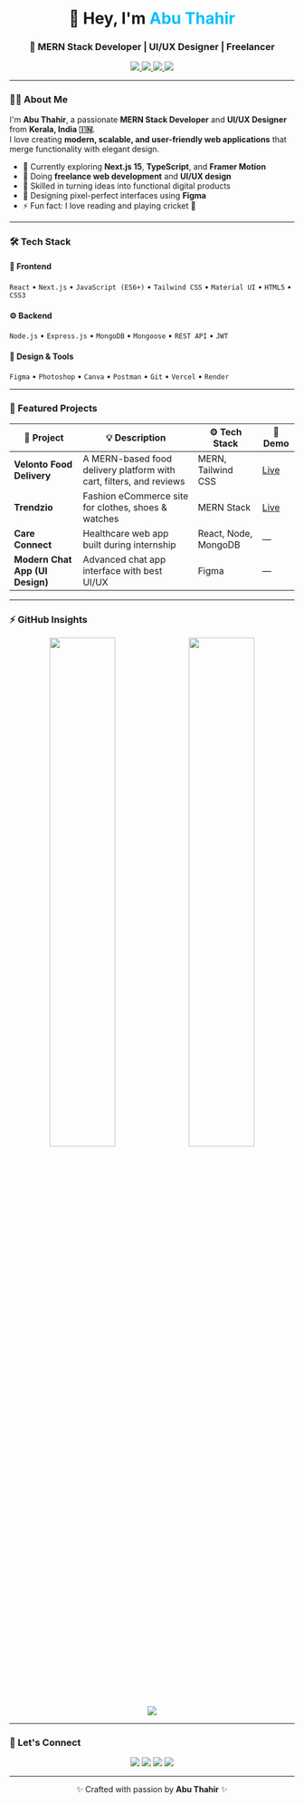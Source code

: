 <!-- Modern GitHub Profile README for Abu Thahir -->

<h1 align="center">👋 Hey, I'm <span style="color:#00BFFF;">Abu Thahir</span></h1>
<h3 align="center">🚀 MERN Stack Developer | UI/UX Designer | Freelancer</h3>

<p align="center">
  <a href="https://abu-thahir.vercel.app" target="_blank">
    <img src="https://img.shields.io/badge/Portfolio-000?style=for-the-badge&logo=google-chrome&logoColor=white" />
  </a>
  <a href="mailto:abuthahir.dev@gmail.com">
    <img src="https://img.shields.io/badge/Email-D14836?style=for-the-badge&logo=gmail&logoColor=white" />
  </a>
  <a href="https://www.linkedin.com/in/abu-thahir">
    <img src="https://img.shields.io/badge/LinkedIn-0077b5?style=for-the-badge&logo=linkedin&logoColor=white" />
  </a>
  <a href="https://www.figma.com/@abu-thahir">
    <img src="https://img.shields.io/badge/Figma-000000?style=for-the-badge&logo=figma&logoColor=white" />
  </a>
</p>

---

### 🧑‍💻 About Me

I'm **Abu Thahir**, a passionate **MERN Stack Developer** and **UI/UX Designer** from **Kerala, India 🇮🇳**.  
I love creating **modern, scalable, and user-friendly web applications** that merge functionality with elegant design.

- 🌱 Currently exploring **Next.js 15**, **TypeScript**, and **Framer Motion**
- 💼 Doing **freelance web development** and **UI/UX design**
- 🧠 Skilled in turning ideas into functional digital products
- 🎨 Designing pixel-perfect interfaces using **Figma**
- ⚡ Fun fact: I love reading and playing cricket 🏏

---

### 🛠️ Tech Stack

#### 🧩 Frontend
`React` • `Next.js` • `JavaScript (ES6+)` • `Tailwind CSS` • `Material UI` • `HTML5` • `CSS3`

#### ⚙️ Backend
`Node.js` • `Express.js` • `MongoDB` • `Mongoose` • `REST API` • `JWT`

#### 🎨 Design & Tools
`Figma` • `Photoshop` • `Canva` • `Postman` • `Git` • `Vercel` • `Render`

---

### 💼 Featured Projects

| 🧠 Project | 💡 Description | ⚙️ Tech Stack | 🔗 Demo |
|-------------|----------------|---------------|----------|
| **Velonto Food Delivery** | A MERN-based food delivery platform with cart, filters, and reviews | MERN, Tailwind CSS | [Live](https://velonto.vercel.app) |
| **Trendzio** | Fashion eCommerce site for clothes, shoes & watches | MERN Stack | [Live](https://trendzio.vercel.app) |
| **Care Connect** | Healthcare web app built during internship | React, Node, MongoDB | — |
| **Modern Chat App (UI Design)** | Advanced chat app interface with best UI/UX | Figma | — |

---

### ⚡ GitHub Insights

<p align="center">
  <img src="https://github-readme-stats.vercel.app/api?username=abuthahir&show_icons=true&theme=tokyonight&hide_border=true" width="48%" />
  <img src="https://github-readme-streak-stats.herokuapp.com/?user=abuthahir&theme=tokyonight&hide_border=true" width="48%" />
</p>

<p align="center">
  <img src="https://github-readme-activity-graph.vercel.app/graph?username=abuthahir&theme=react-dark&bg_color=0d1117&hide_border=true" />
</p>

---

### 🤝 Let's Connect

<p align="center">
  <a href="mailto:abuthahir.dev@gmail.com"><img src="https://img.shields.io/badge/Gmail-D14836?style=for-the-badge&logo=gmail&logoColor=white" /></a>
  <a href="https://www.linkedin.com/in/abu-thahir"><img src="https://img.shields.io/badge/LinkedIn-0077B5?style=for-the-badge&logo=linkedin&logoColor=white" /></a>
  <a href="https://abu-thahir.vercel.app"><img src="https://img.shields.io/badge/Portfolio-000000?style=for-the-badge&logo=google-chrome&logoColor=white" /></a>
  <a href="https://www.figma.com/@abu-thahir"><img src="https://img.shields.io/badge/Figma-000000?style=for-the-badge&logo=figma&logoColor=white" /></a>
</p>

---

<p align="center">✨ Crafted with passion by <b>Abu Thahir</b> ✨</p>
